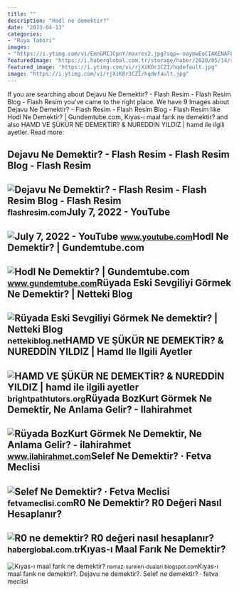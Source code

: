 ```yaml
---
title: ""
description: "Hodl ne demektir?"
date: "2023-04-13"
categories:
- "Ruya Tabiri"
images:
- "https://i.ytimg.com/vi/EmnGMIJCpnY/maxres2.jpg?sqp=-oaymwEoCIAKENAF8quKqQMcGADwAQH4AZQDgALQBYoCDAgAEAEYfyAmKBwwDw==&amp;rs=AOn4CLDP-kSHrFjtubbdVwtR_Qb5r_fcyA"
featuredImage: "https://i.haberglobal.com.tr/storage/haber/2020/05/14/r0-ne-demektir-r0-degeri-nasil-hesaplanir_1589453979.jpg"
featured_image: "https://i.ytimg.com/vi/rjXiK0r3CZI/hqdefault.jpg"
image: "https://i.ytimg.com/vi/rjXiK0r3CZI/hqdefault.jpg"
---
```


If you are searching about Dejavu Ne Demektir? - Flash Resim - Flash Resim Blog - Flash Resim you've came to the right place. We have 9 Images about Dejavu Ne Demektir? - Flash Resim - Flash Resim Blog - Flash Resim like Hodl Ne Demektir? | Gundemtube.com, Kıyas-ı maal farık ne demektir? and also HAMD VE ŞÜKÜR NE DEMEKTİR? &amp; NUREDDİN YILDIZ | hamd ile ilgili ayetler. Read more:

Dejavu Ne Demektir? - Flash Resim - Flash Resim Blog - Flash Resim
------------------------------------------------------------------

 ![Dejavu Ne Demektir? - Flash Resim - Flash Resim Blog - Flash Resim](https://flashresim.com/blog/wp-content/uploads/2022/02/dejavu.jpg) <small>flashresim.com</small>July 7, 2022 - YouTube
----------------------

 ![July 7, 2022 - YouTube](https://i.ytimg.com/vi/EmnGMIJCpnY/maxres2.jpg?sqp=-oaymwEoCIAKENAF8quKqQMcGADwAQH4AZQDgALQBYoCDAgAEAEYfyAmKBwwDw==&rs=AOn4CLDP-kSHrFjtubbdVwtR_Qb5r_fcyA) <small>www.youtube.com</small>Hodl Ne Demektir? | Gundemtube.com
----------------------------------

 ![Hodl Ne Demektir? | Gundemtube.com](https://www.coinkolik.com/wp-content/uploads/2020/05/analistler-açıkladı-bitcoin-hodl-1024x640.jpg) <small>www.gundemtube.com</small>Rüyada Eski Sevgiliyi Görmek Ne Demektir? | Netteki Blog
--------------------------------------------------------

 ![Rüyada Eski Sevgiliyi Görmek Ne demektir? | Netteki Blog](https://nettekiblog.net/wp-content/uploads/2016/11/Rüyada-Babaanne-Görmek-tabiri-ne-demek.jpg) <small>nettekiblog.net</small>HAMD VE ŞÜKÜR NE DEMEKTİR? &amp; NUREDDİN YILDIZ | Hamd Ile Ilgili Ayetler
--------------------------------------------------------------------------

 ![HAMD VE ŞÜKÜR NE DEMEKTİR? & NUREDDİN YILDIZ | hamd ile ilgili ayetler](https://i.ytimg.com/vi/rjXiK0r3CZI/hqdefault.jpg) <small>brightpathtutors.org</small>Rüyada BozKurt Görmek Ne Demektir, Ne Anlama Gelir? - Ilahirahmet
-----------------------------------------------------------------

 ![Rüyada BozKurt Görmek Ne Demektir, Ne Anlama Gelir? - ilahirahmet](https://www.ilahirahmet.com/wp-content/uploads/2016/03/Rüyada-BozKurt-Görmek-Ne-Demektir.jpg) <small>www.ilahirahmet.com</small>Selef Ne Demektir? · Fetva Meclisi
----------------------------------

 ![Selef Ne Demektir? · Fetva Meclisi](https://i3.ytimg.com/vi/IaS10wtYtdI/maxresdefault.jpg) <small>fetvameclisi.com</small>R0 Ne Demektir? R0 Değeri Nasıl Hesaplanır?
-------------------------------------------

 ![R0 ne demektir? R0 değeri nasıl hesaplanır?](https://i.haberglobal.com.tr/storage/haber/2020/05/14/r0-ne-demektir-r0-degeri-nasil-hesaplanir_1589453979.jpg) <small>haberglobal.com.tr</small>Kıyas-ı Maal Farık Ne Demektir?
-------------------------------

 ![Kıyas-ı maal farık ne demektir?](https://3.bp.blogspot.com/-fhYGbGjmRxk/WqEf0CwoLmI/AAAAAAAAGQI/QYNXPQ3R0RQjaB0UiiYCZo09_wFMNMN0ACLcBGAs/w1200-h630-p-k-no-nu/kiyas-i-maal-farik-ne-demektir.jpg) <small>namaz-sureleri-dualari.blogspot.com</small>Kıyas-ı maal farık ne demektir?. Dejavu ne demektir?. Selef ne demektir? · fetva meclisi
